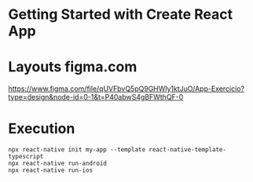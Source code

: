 # Getting Started with Create React App

# Layouts figma.com
    
https://www.figma.com/file/qUVFbvQ5pQ9GHWly1ktJuO/App-Exercicio?type=design&node-id=0-1&t=P40abwS4gBFWthQF-0

# Execution

    npx react-native init my-app --template react-native-template-typescript
    npx react-native run-android
    npx react-native run-ios




